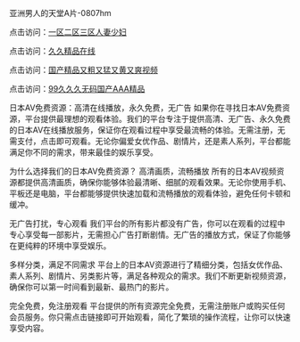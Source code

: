 亚洲男人的天堂A片-0807hm

点击访问：<a href="https://heiliaoxwd5i8.pages.dev">一区二区三区人妻少妇</a>

点击访问：<a href="https://heiliaowt0d7p.pages.dev">久久精品在线</a>

点击访问：<a href="https://heiliao2dmwwy.pages.dev">国产精品又粗又猛又黄又爽视频</a>

点击访问：<a href="https://heiliaoow5kzm.pages.dev">99久久久无码国产AAA精品</a>

日本AV免费资源：高清在线播放，永久免费，无广告
如果你在寻找日本AV免费资源，平台提供最理想的观看体验。我们的平台专注于提供高清、无广告、永久免费的日本AV在线播放服务，保证你在观看过程中享受最流畅的体验。无需注册，无需支付，点击即可观看。无论你偏爱女优作品、剧情片，还是素人系列，平台都能满足你不同的需求，带来最佳的娱乐享受。

为什么选择我们的日本AV免费资源？
高清画质，流畅播放
所有的日本AV视频资源都提供高清画质，确保你能够体验最清晰、细腻的观看效果。无论你使用手机、平板还是电脑，平台都能够提供快速加载和流畅播放的观看体验，避免任何卡顿和缓冲。

无广告打扰，专心观看
我们平台的所有影片都没有广告，你可以在观看的过程中专心享受每一部影片，无需担心广告打断剧情。无广告的播放方式，保证了你能够在更纯粹的环境中享受娱乐。

多样分类，满足不同需求
平台上的日本AV资源进行了精细分类，包括女优作品、素人系列、剧情片、另类影片等，满足各种观众的需求。我们不断更新视频资源，确保你可以第一时间看到最新、最热门的影片。

完全免费，免注册观看
平台提供的所有资源完全免费，无需注册账户或购买任何会员服务。你只需点击链接即可开始观看，简化了繁琐的操作流程，让你可以快速享受内容。
<span style="display:none;">[Canonical link](https://github.com/xlin156/34568 ）</span>
